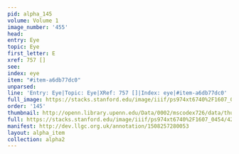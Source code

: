 ```yaml
---
pid: alpha_145
volume: Volume 1
image_number: '455'
head: 
entry: Eye
topic: Eye
first_letter: E
xref: 757 []
see: 
index: eye
item: "#item-a6db77dc0"
unparsed: 
line: 'Entry: Eye|Topic: Eye|XRef: 757 []|Index: eye|#item-a6db77dc0'
full_image: https://stacks.stanford.edu/image/iiif/ps974xt6740%2F1607_0454/full/full/0/default.jpg
order: '145'
thumbnail: http://openn.library.upenn.edu/Data/0002/mscodex726/data/thumb/1607_0454_thumb.jpg
full: https://stacks.stanford.edu/image/iiif/ps974xt6740%2F1607_0454/426,3286,2965,463/full/0/default.jpg
manifest: http://dev.llgc.org.uk/annotation/1508257280053
layout: alpha_item
collection: alpha2
---
```

